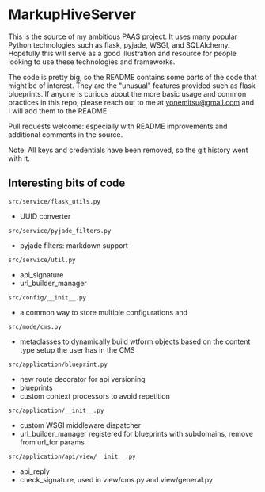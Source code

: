 # MarkupHiveServer

This is the source of my ambitious PAAS project. It uses many popular Python 
technologies such as flask, pyjade, WSGI, and SQLAlchemy. Hopefully this will 
serve as a good illustration and resource for people looking to use these
technologies and frameworks.

The code is pretty big, so the README contains some parts of the code that might
be of interest. They are the "unusual" features provided such as flask 
blueprints. If anyone is curious about the more basic usage and common practices
in this repo, please reach out to me at yonemitsu@gmail.com and I will add them
to the README.

Pull requests welcome: especially with README improvements and additional 
comments in the source.

Note: All keys and credentials have been removed, so the git history went with it.


## Interesting bits of code

`src/service/flask_utils.py`

- UUID converter


`src/service/pyjade_filters.py`

- pyjade filters: markdown support


`src/service/util.py`

- api_signature
- url_builder_manager


`src/config/__init__.py`

- a common way to store multiple configurations and 



`src/mode/cms.py`

- metaclasses to dynamically build wtform objects based on the content type setup the user has in the CMS


`src/application/blueprint.py`

- new route decorator for api versioning
- blueprints
- custom context processors to avoid repetition


`src/application/__init__.py`

- custom WSGI middleware dispatcher
- url_builder_manager registered for blueprints with subdomains, remove from url_for params


`src/application/api/view/__init__.py`

- api_reply
- check_signature, used in view/cms.py and view/general.py
